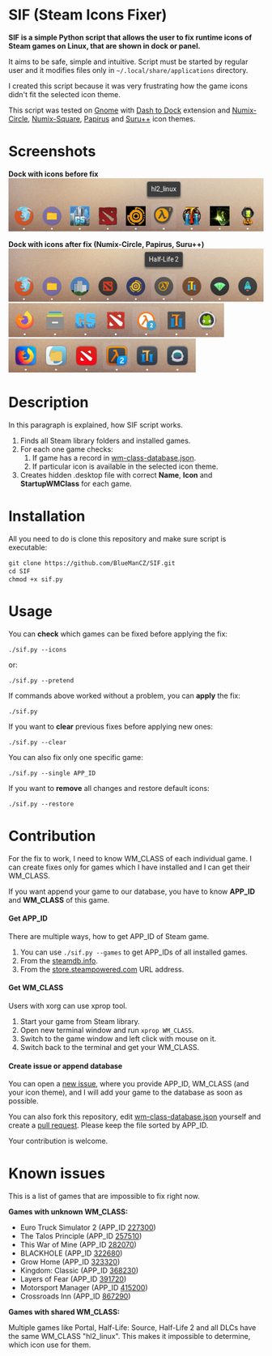 # SIF (Steam Icons Fixer)

**SIF is a simple Python script that allows the user to fix runtime
icons of Steam games on Linux, that are shown in dock or panel.**

It aims to be safe, simple and intuitive. Script must be started by regular
user and it modifies files only in `~/.local/share/applications` directory.

I created this script because it was very frustrating how the game
icons didn't fit the selected icon theme.

This script was tested on [Gnome](https://www.gnome.org/) with
[Dash to Dock](https://micheleg.github.io/dash-to-dock/) extension and
[Numix-Circle](https://github.com/numixproject/numix-icon-theme-circle),
[Numix-Square](https://github.com/numixproject/numix-icon-theme-square),
[Papirus](https://github.com/PapirusDevelopmentTeam/papirus-icon-theme)
and [Suru++](https://github.com/gusbemacbe/suru-plus/) icon themes.

# Screenshots

**Dock with icons before fix**<br>
![Dock with icons before fix](images/default-dock.png)

**Dock with icons after fix (Numix-Circle, Papirus, Suru++)**<br>
![Dock with icons after fix](images/numix-circle-dock.png)
![Dock with icons after fix](images/papirus-dock.png)
![Dock with icons after fix](images/suru-plus-dock.png)

# Description

In this paragraph is explained, how SIF script works.

1. Finds all Steam library folders and installed games.
2. For each one game checks:
    1. If game has a record in [wm-class-database.json](https://github.com/BlueManCZ/SIF/blob/master/wm-class-database.json).
    2. If particular icon is available in the selected icon theme.
3. Creates hidden .desktop file with correct **Name**, **Icon** and **StartupWMClass** for each game.

# Installation

All you need to do is clone this repository and make sure script is executable:
```
git clone https://github.com/BlueManCZ/SIF.git
cd SIF
chmod +x sif.py
```

# Usage

You can **check** which games can be fixed before applying the fix:
```
./sif.py --icons
```
or:
```
./sif.py --pretend
```
If commands above worked without a problem, you can **apply** the fix:
```
./sif.py 
```
If you want to **clear** previous fixes before applying new ones:
```
./sif.py --clear
```
You can also fix only one specific game:
```
./sif.py --single APP_ID
```
If you want to **remove** all changes and restore default icons:
```
./sif.py --restore
```

# Contribution

For the fix to work, I need to know WM_CLASS of each individual game.
I can create fixes only for games which I have installed and I can get
their WM_CLASS.

If you want append your game to our database, you have to know **APP_ID**
and **WM_CLASS** of this game.

#### Get APP_ID

There are multiple ways, how to get APP_ID of Steam game.

1. You can use `./sif.py --games` to get APP_IDs of all installed games.
2. From the [steamdb.info](https://steamdb.info/).
3. From the [store.steampowered.com](https://store.steampowered.com/) URL address.


#### Get WM_CLASS

Users with xorg can use xprop tool.

1. Start your game from Steam library.
2. Open new terminal window and run `xprop WM_CLASS`.
3. Switch to the game window and left click with mouse on it.
4. Switch back to the terminal and get your WM_CLASS.

#### Create issue or append database 

You can open a [new issue](https://github.com/BlueManCZ/SIF/issues), where you provide APP_ID, WM_CLASS (and your icon theme),
and I will add your game to the database as soon as possible.

You can also fork this repository, edit  [wm-class-database.json](https://github.com/BlueManCZ/SIF/blob/master/wm-class-database.json)
yourself and create a [pull request](https://github.com/BlueManCZ/SIF/pulls). Please keep the file sorted by APP_ID.

Your contribution is welcome.

# Known issues

This is a list of games that are impossible to fix right now.

**Games with unknown WM_CLASS:**

- Euro Truck Simulator 2 (APP_ID [227300](https://steamdb.info/app/227300/screenshots/))
- The Talos Principle (APP_ID [257510](https://steamdb.info/app/257510/screenshots/))
- This War of Mine (APP_ID [282070](https://steamdb.info/app/282070/screenshots/))
- BLACKHOLE (APP_ID [322680](https://steamdb.info/app/322680/screenshots/))
- Grow Home (APP_ID [323320](https://steamdb.info/app/323320/screenshots/))
- Kingdom: Classic (APP_ID [368230](https://steamdb.info/app/368230/screenshots/))
- Layers of Fear (APP_ID [391720](https://steamdb.info/app/391720/screenshots/))
- Motorsport Manager (APP_ID [415200](https://steamdb.info/app/415200/screenshots/))
- Crossroads Inn (APP_ID [867290](https://steamdb.info/app/867290/screenshots/))

**Games with shared WM_CLASS:**

Multiple games like Portal, Half-Life: Source, Half-Life 2 and all DLCs have the same WM_CLASS "hl2_linux".
This makes it impossible to determine, which icon use for them.